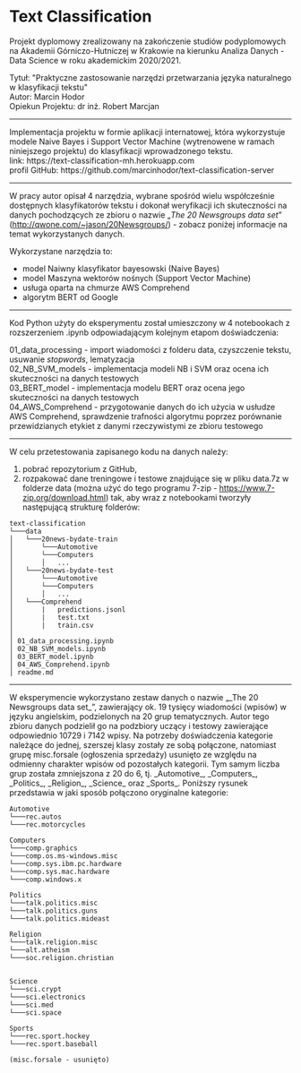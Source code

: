 # Text Classification

Projekt dyplomowy zrealizowany na zakończenie studiów podyplomowych na Akademii Górniczo-Hutniczej w Krakowie na kierunku Analiza Danych - Data Science w roku akademickim 2020/2021.

Tytuł: "Praktyczne zastosowanie narzędzi przetwarzania języka naturalnego w klasyfikacji tekstu"<br>
Autor: Marcin Hodor<br>
Opiekun Projektu: dr inż. Robert Marcjan

<hr>
Implementacja projektu w formie aplikacji internatowej, która wykorzystuje modele Naive Bayes i Support Vector Machine (wytrenowene w ramach niniejszego projektu) do klasyfikacji wprowadzonego tekstu.<br>
link: https://text-classification-mh.herokuapp.com<br>
profil GitHub: https://github.com/marcinhodor/text-classification-server
<hr>

W pracy autor opisał 4 narzędzia, wybrane spośród wielu współcześnie dostępnych klasyfikatorów tekstu i dokonał weryfikacji ich skuteczności na danych pochodzących ze zbioru o nazwie „_The 20 Newsgroups data set_” (http://qwone.com/~jason/20Newsgroups/) - zobacz poniżej informacje na temat wykorzystanych danych.

Wykorzystane narzędzia to:

- model Naiwny klasyfikator bayesowski (Naive Bayes)
- model Maszyna wektorów nośnych (Support Vector Machine)
- usługa oparta na chmurze AWS Comprehend
- algorytm BERT od Google
<hr>
Kod Python użyty do eksperymentu został umieszczony w 4 notebookach z rozszerzeniem .ipynb odpowiadającym kolejnym etapom doświadczenia:

01_data_processing - import wiadomości z folderu data, czyszczenie tekstu, usuwanie _stopwords_, lematyzacja<br>
02_NB_SVM_models - implementacja modeli NB i SVM oraz ocena ich skuteczności na danych testowych<br>
03_BERT_model - implementacja modelu BERT oraz ocena jego skuteczności na danych testowych<br>
04_AWS_Comprehend - przygotowanie danych do ich użycia w usłudze AWS Comprehend, sprawdzenie trafności algorytmu poprzez porównanie przewidzianych etykiet z danymi rzeczywistymi ze zbioru testowego
<hr>
W celu przetestowania zapisanego kodu na danych należy:

1. pobrać repozytorium z GitHub,
1. rozpakować dane treningowe i testowe znajdujące się w pliku data.7z w folderze data (można użyć do tego programu 7-zip - https://www.7-zip.org/download.html) tak, aby wraz z notebookami tworzyły następującą strukturę folderów:<br>

```
text-classification
└───data
│   └───20news-bydate-train
│       └───Automotive
│       └───Computers
│       │   ...
│   └───20news-bydate-test
│       └───Automotive
│       └───Computers
│       │   ...
│   └───Comprehend
│       |   predictions.jsonl
│       |   test.txt
│       |   train.csv
│
│ 01_data_processing.ipynb
│ 02_NB_SVM_models.ipynb
│ 03_BERT_model.ipynb
│ 04_AWS_Comprehend.ipynb
│ readme.md
```
<hr>
W eksperymencie wykorzystano zestaw danych o nazwie „_The 20 Newsgroups data set_”, zawierający ok. 19 tysięcy wiadomości (wpisów) w języku angielskim, podzielonych na 20 grup tematycznych. Autor tego zbioru danych podzielił go na podzbiory uczący i testowy zawierające odpowiednio 10729 i 7142 wpisy. Na potrzeby doświadczenia kategorie należące do jednej, szerszej klasy zostały ze sobą połączone, natomiast grupę misc.forsale (ogłoszenia sprzedaży) usunięto ze względu na odmienny charakter wpisów od pozostałych kategorii. Tym samym liczba grup została zmniejszona z 20 do 6, tj. _Automotive_, _Computers_, _Politics_, _Religion_, _Science_ oraz _Sports_. Poniższy rysunek przedstawia w jaki sposób połączono oryginalne kategorie:

```
Automotive
└───rec.autos
└───rec.motorcycles

Computers
└───comp.graphics
└───comp.os.ms-windows.misc
└───comp.sys.ibm.pc.hardware
└───comp.sys.mac.hardware
└───comp.windows.x

Politics
└───talk.politics.misc
└───talk.politics.guns
└───talk.politics.mideast

Religion
└───talk.religion.misc
└───alt.atheism
└───soc.religion.christian


Science
└───sci.crypt
└───sci.electronics
└───sci.med
└───sci.space

Sports
└───rec.sport.hockey
└───rec.sport.baseball

(misc.forsale - usunięto)
```
